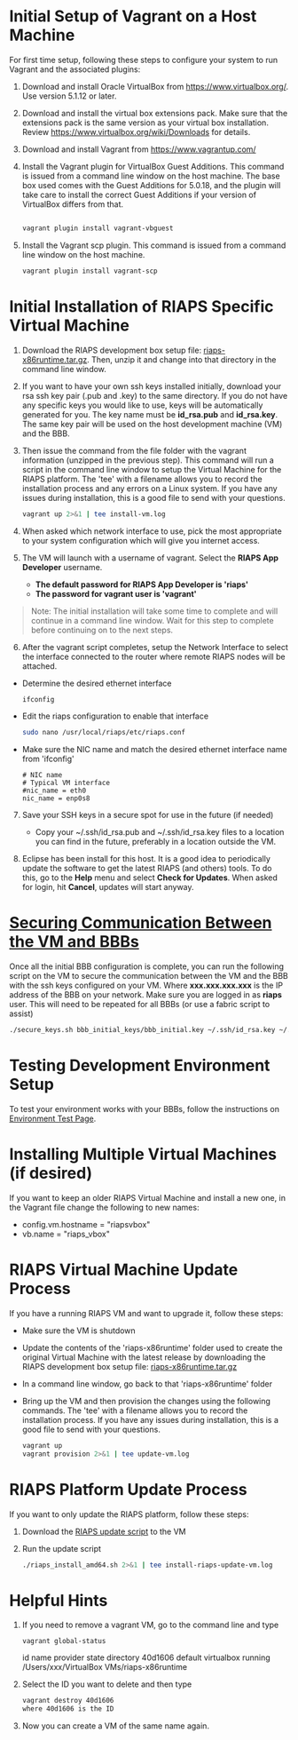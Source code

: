 # Initial Setup of Vagrant on a Host Machine

For first time setup, following these steps to configure your system to run Vagrant and the associated plugins:

1. Download and install Oracle VirtualBox from https://www.virtualbox.org/.  Use version 5.1.12 or later.

2. Download and install the virtual box extensions pack. Make sure that the extensions pack is the same version as your virtual box installation. Review https://www.virtualbox.org/wiki/Downloads for details.

3. Download and install Vagrant from https://www.vagrantup.com/

4. Install the Vagrant plugin for VirtualBox Guest Additions. This command is issued from a command line window on the host machine.  The base box used comes with the Guest Additions for 5.0.18, and the plugin will take care to install the correct Guest Additions if your version of VirtualBox differs from that.   

    ```bash
    
    vagrant plugin install vagrant-vbguest

    ```

5. Install the Vagrant scp plugin.  This command is issued from a command line window on the host machine.  

    ```bash
    vagrant plugin install vagrant-scp
    ```  

# Initial Installation of RIAPS Specific Virtual Machine

1. Download the RIAPS development box setup file: [riaps-x86runtime.tar.gz](https://github.com/RIAPS/riaps-integration/releases). Then, unzip it and change into that directory in the command line window.  

2. If you want to have your own ssh keys installed initially, download your rsa ssh key pair (.pub and .key) to the same directory.  If you do not have any specific keys you would like to use, keys will be automatically generated for you.  The key name must be **id_rsa.pub** and **id_rsa.key**.  The same key pair will be used on the host development machine (VM) and the BBB.

3. Then issue the command from the file folder with the vagrant information (unzipped in the previous step).  This command will run a script in the command line window to setup the Virtual Machine for the RIAPS platform.  The 'tee' with a filename allows you to record the installation process and any errors on a Linux system.  If you have any issues during installation, this is a good file to send with your questions.  

    ```bash
    vagrant up 2>&1 | tee install-vm.log
    ```

4. When asked which network interface to use, pick the most appropriate to your system configuration which will give you internet access.

5. The VM will launch with a username of vagrant.  Select the **RIAPS App Developer** username.  

    - **The default password for RIAPS App Developer is 'riaps'**
    - **The password for vagrant user is 'vagrant'**

> Note:  The initial installation will take some time to complete and will continue in a command line window.  Wait for this step to complete before continuing on to the next steps.

6. After the vagrant script completes, setup the Network Interface to select the interface connected to the router where remote RIAPS nodes will be attached.  

- Determine the desired ethernet interface
    
    ```bash
    ifconfig
    ```   
    
- Edit the riaps configuration to enable that interface
    
    ```bash
    sudo nano /usr/local/riaps/etc/riaps.conf
    ```   
    
- Make sure the NIC name and match the desired ethernet interface name from 'ifconfig'

    ```
    # NIC name
    # Typical VM interface
    #nic_name = eth0
    nic_name = enp0s8
    ```

7. Save your SSH keys in a secure spot for use in the future (if needed)
    - Copy your ~/.ssh/id_rsa.pub and ~/.ssh/id_rsa.key files to a location you can find in the future, preferably in a location outside the VM.

8.  Eclipse has been install for this host.  It is a good idea to periodically update the software to get the latest RIAPS (and others) tools.  To do this, go to the **Help** menu and select **Check for Updates**.  When asked for login, hit **Cancel**, updates will start anyway.

# [Securing Communication Between the VM and BBBs](#SecureComm)
Once all the initial BBB configuration is complete, you can run the following script on the VM to secure the communication between the VM and the BBB with the ssh keys configured on your VM.  Where **xxx.xxx.xxx.xxx** is the IP address of the BBB on your network.  Make sure you are logged in as **riaps** user.  This will need to be repeated for all BBBs (or use a fabric script to assist)

```bash
./secure_keys.sh bbb_initial_keys/bbb_initial.key ~/.ssh/id_rsa.key ~/.ssh/id_rsa.pub xxx.xxx.xxx.xxx
```
        
# Testing Development Environment Setup

To test your environment works with your BBBs, follow the instructions on [Environment Test Page](env_setup_tests/README.md).

# Installing Multiple Virtual Machines (if desired)
If you want to keep an older RIAPS Virtual Machine and install a new one, in the Vagrant file change the following to new names:

- config.vm.hostname = "riapsvbox"
- vb.name = "riaps_vbox"   
    
# RIAPS Virtual Machine Update Process
If you have a running RIAPS VM and want to upgrade it, follow these steps:

- Make sure the VM is shutdown
- Update the contents of the 'riaps-x86runtime' folder used to create the original Virtual Machine with the latest release by downloading the RIAPS development box setup file: [riaps-x86runtime.tar.gz](https://github.com/RIAPS/riaps-integration/releases)
- In a command line window, go back to that 'riaps-x86runtime' folder 
- Bring up the VM and then provision the changes using the following commands.  The 'tee' with a filename allows you to record the installation process.  If you have any issues during installation, this is a good file to send with your questions.

    ```bash
    vagrant up 
    vagrant provision 2>&1 | tee update-vm.log
    ```   

# RIAPS Platform Update Process
If you want to only update the RIAPS platform, follow these steps:

1. Download the [RIAPS update script](riaps_install_amd64.sh) to the VM

2. Run the update script

    ```bash
    ./riaps_install_amd64.sh 2>&1 | tee install-riaps-update-vm.log
    ```
    
# Helpful Hints
1. If you need to remove a vagrant VM, go to the command line and type 

    ```
    vagrant global-status
    ```
    
    id       name    provider   state    directory
    40d1606  default virtualbox running  /Users/xxx/VirtualBox VMs/riaps-x86runtime


2. Select the ID you want to delete and then type

    ```bash
    vagrant destroy 40d1606
    where 40d1606 is the ID
    ```

3. Now you can create a VM of the same name again.
 
    
